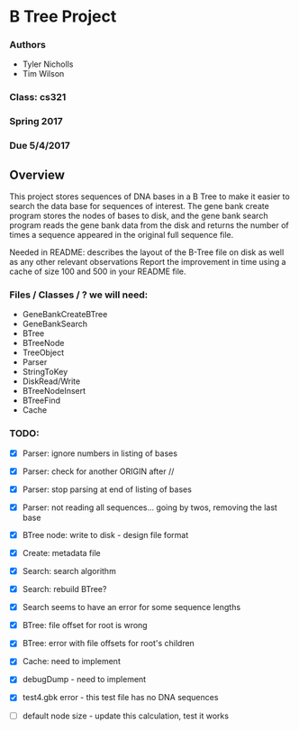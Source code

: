 # B Tree Project

### Authors
* Tyler Nicholls
* Tim Wilson

### Class: cs321 
### Spring 2017
### Due 5/4/2017

## Overview

This project stores sequences of DNA bases in a B Tree to make it easier to
search the data base for sequences of interest. The gene bank create program 
stores the nodes of bases to disk, and the gene bank search program reads the
gene bank data from the disk and returns the number of times a sequence appeared 
in the original full sequence file.

Needed in README:
describes the layout of the B-Tree file on disk as well as any other relevant observations
Report the improvement in time using a cache of size 100 and 500 in your README file.

### Files / Classes / ? we will need:
* GeneBankCreateBTree
* GeneBankSearch
* BTree
* BTreeNode
* TreeObject
* Parser
* StringToKey
* DiskRead/Write
* BTreeNodeInsert
* BTreeFind
* Cache

### TODO:
- [x] Parser: ignore numbers in listing of bases
- [x] Parser: check for another ORIGIN after //
- [x] Parser: stop parsing at end of listing of bases 
- [x] Parser: not reading all sequences... going by twos, removing the last base
- [x] BTree node: write to disk - design file format
- [x] Create: metadata file
- [x] Search: search algorithm
- [x] Search: rebuild BTree?
- [x] Search seems to have an error for some sequence lengths
- [x] BTree: file offset for root is wrong
- [x] BTree: error with file offsets for root's children
- [x] Cache: need to implement
- [x] debugDump - need to implement
- [x] test4.gbk error - this test file has no DNA sequences
- [ ] default node size - update this calculation, test it works


